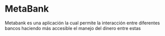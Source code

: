 # MetaBank 

Metabank es una aplicación la cual permite la interacción entre diferentes bancos haciendo más accesible el manejo del dinero entre estas